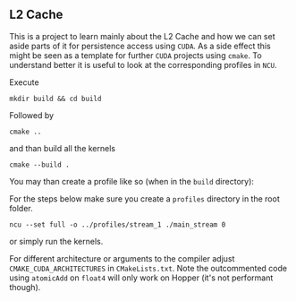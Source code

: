 ## L2 Cache

This is a project to learn mainly about the L2 Cache and how we can set aside parts of it for persistence access using `CUDA`.
As a side effect this might be seen as a template for further `CUDA` projects using `cmake`. To understand better it is useful to look at the corresponding profiles in `NCU`.

Execute 

```
mkdir build && cd build
```

Followed by

```
cmake ..
```

and than build all the kernels

```
cmake --build .
```

You may than create a profile like so (when in the `build` directory):

For the steps below make sure you create a `profiles` directory in the root folder.

```
ncu --set full -o ../profiles/stream_1 ./main_stream 0
```

or simply run the kernels.

For different architecture or arguments to the compiler adjust `CMAKE_CUDA_ARCHITECTURES` in `CMakeLists.txt`.
Note the outcommented code using `atomicAdd` on `float4` will only work on Hopper (it's not performant though).